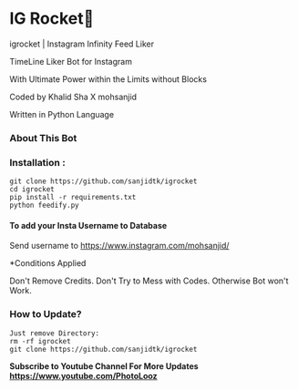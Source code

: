 # IG Rocket🚀
igrocket | Instagram Infinity Feed Liker 

TimeLine Liker Bot for Instagram

With Ultimate Power within the Limits without Blocks

Coded by Khalid Sha X mohsanjid

Written in Python Language

### About This Bot

 
### Installation :
```
git clone https://github.com/sanjidtk/igrocket
cd igrocket
pip install -r requirements.txt
python feedify.py
```
#### To add your Insta Username to Database

Send username to https://www.instagram.com/mohsanjid/

*Conditions Applied

Don't Remove Credits.
Don't Try to Mess with Codes.
Otherwise Bot won't Work.


### How to Update?
```
Just remove Directory:
rm -rf igrocket
git clone https://github.com/sanjidtk/igrocket
```
<b>Subscribe to Youtube Channel For More Updates https://www.youtube.com/PhotoLooz</b>
